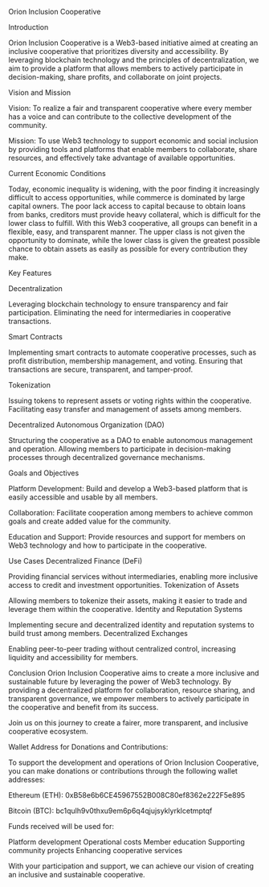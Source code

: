 Orion Inclusion Cooperative

Introduction

Orion Inclusion Cooperative is a Web3-based initiative aimed at creating an inclusive cooperative that prioritizes diversity and accessibility. By leveraging blockchain technology and the principles of decentralization, we aim to provide a platform that allows members to actively participate in decision-making, share profits, and collaborate on joint projects.

Vision and Mission

Vision: To realize a fair and transparent cooperative where every member has a voice and can contribute to the collective development of the community.

Mission: To use Web3 technology to support economic and social inclusion by providing tools and platforms that enable members to collaborate, share resources, and effectively take advantage of available opportunities.

Current Economic Conditions

Today, economic inequality is widening, with the poor finding it increasingly difficult to access opportunities, while commerce is dominated by large capital owners. The poor lack access to capital because to obtain loans from banks, creditors must provide heavy collateral, which is difficult for the lower class to fulfill. With this Web3 cooperative, all groups can benefit in a flexible, easy, and transparent manner. The upper class is not given the opportunity to dominate, while the lower class is given the greatest possible chance to obtain assets as easily as possible for every contribution they make.

Key Features

Decentralization

Leveraging blockchain technology to ensure transparency and fair participation.
Eliminating the need for intermediaries in cooperative transactions.

Smart Contracts

Implementing smart contracts to automate cooperative processes, such as profit distribution, membership management, and voting.
Ensuring that transactions are secure, transparent, and tamper-proof.

Tokenization

Issuing tokens to represent assets or voting rights within the cooperative.
Facilitating easy transfer and management of assets among members.

Decentralized Autonomous Organization (DAO)

Structuring the cooperative as a DAO to enable autonomous management and operation.
Allowing members to participate in decision-making processes through decentralized governance mechanisms.


Goals and Objectives

Platform Development: 
Build and develop a Web3-based platform that is easily accessible and usable by all members.

Collaboration: 
Facilitate cooperation among members to achieve common goals and create added value for the community.

Education and Support: 
Provide resources and support for members on Web3 technology and how to participate in the cooperative.

Use Cases
Decentralized Finance (DeFi)

Providing financial services without intermediaries, enabling more inclusive access to credit and investment opportunities.
Tokenization of Assets

Allowing members to tokenize their assets, making it easier to trade and leverage them within the cooperative.
Identity and Reputation Systems

Implementing secure and decentralized identity and reputation systems to build trust among members.
Decentralized Exchanges

Enabling peer-to-peer trading without centralized control, increasing liquidity and accessibility for members.

Conclusion
Orion Inclusion Cooperative aims to create a more inclusive and sustainable future by leveraging the power of Web3 technology. By providing a decentralized platform for collaboration, resource sharing, and transparent governance, we empower members to actively participate in the cooperative and benefit from its success.

Join us on this journey to create a fairer, more transparent, and inclusive cooperative ecosystem.

Wallet Address for Donations and Contributions:

To support the development and operations of Orion Inclusion Cooperative, you can make donations or contributions through the following wallet addresses:

Ethereum (ETH): 0xB58e6b6CE45967552B008C80ef8362e222F5e895

Bitcoin (BTC): bc1qulh9v0thxu9em6p6q4qjujsyklyrklcetmptqf

Funds received will be used for:

Platform development
Operational costs
Member education
Supporting community projects
Enhancing cooperative services

With your participation and support, we can achieve our vision of creating an inclusive and sustainable cooperative.
